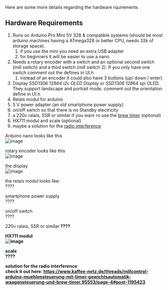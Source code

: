 Here are some more details regarding the hardware rquirements

## Hardware Requirements
 1. Runs on Arduino Pro Mini 5V 328 & compatible systems (should be most arduino machines having a ATmega328 or better CPU, needs 32k of storage space).
    1. if you use the mini you need an extra USB adapter
    2. for beginners it will be easier to use a nano
 2. Needs a rotary encoder with a switch and an optional second switch (mill switch) and a third switch (mill switch 2). If you only have one switch comment out the defines in UI.h
    1. instead of an encoder it could also have 3 buttons (up/ down / enter)
 4. Display SSD1306 128*64 i2c OLED Display or SSD1306 128*64 spi OLED. They support landscape and portrait mode. comment out the orientation define in UI.h
 5. Relais modul for arduino
 6. 5 V power adapter (an old smartphone power supply)
 7. on/off switch so that there is no Standby electricity
 8. a 220v ralais, SSR or similar if you wanr ro use the [brew timer](#brew-timer) (optional)
 9. HX711 modul and scale (optional)
 10. maybe a solution for the [radio interference](https://www.kaffee-netz.de/threads/millcontrol-arduino-muehlensteuerung-mit-timer-gewichtsautomatik-waagensteuerung-und-brew-timer.95553/page-4#post-1195423)


Arduino nano looks like this<br>
![image](https://user-images.githubusercontent.com/34890799/145284843-4fe529c0-1051-4825-8ec8-2eaacccb000e.png)

rotary encoder looks like this<br>
![image](https://user-images.githubusercontent.com/34890799/145285020-498416d5-eab7-4b3c-8e87-2cabbbdf29e4.png)

the display<br>
![image](https://user-images.githubusercontent.com/34890799/145285123-17f468ed-b236-4961-86a2-b8260090c0ed.png)

the relais modul looks like:<br>
????

smartphone power supply<br>
????

on/off switch<br>
????

220v ralais, SSR or similar<b>
????

HX711 modul<br>
![image](https://user-images.githubusercontent.com/34890799/145285397-f87eb607-7a3a-40e7-8ed2-06a6d25cd435.png)

scale<br>
????

solution for the radio interference<br>
check it out here: 
https://www.kaffee-netz.de/threads/millcontrol-arduino-muehlensteuerung-mit-timer-gewichtsautomatik-waagensteuerung-und-brew-timer.95553/page-4#post-1195423
